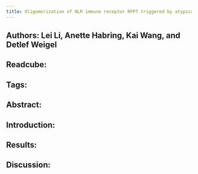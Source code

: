 ```yaml
---
title: Oligomerization of NLR immune receptor RPP7 triggered by atypical resistance protein RPW8/HR as ligand
---
```


## **Authors**: Lei Li, Anette Habring, Kai Wang, and Detlef Weigel
## **Readcube**:
## **Tags**:
## **Abstract**:
## **Introduction**:
## **Results**:
## **Discussion**:
